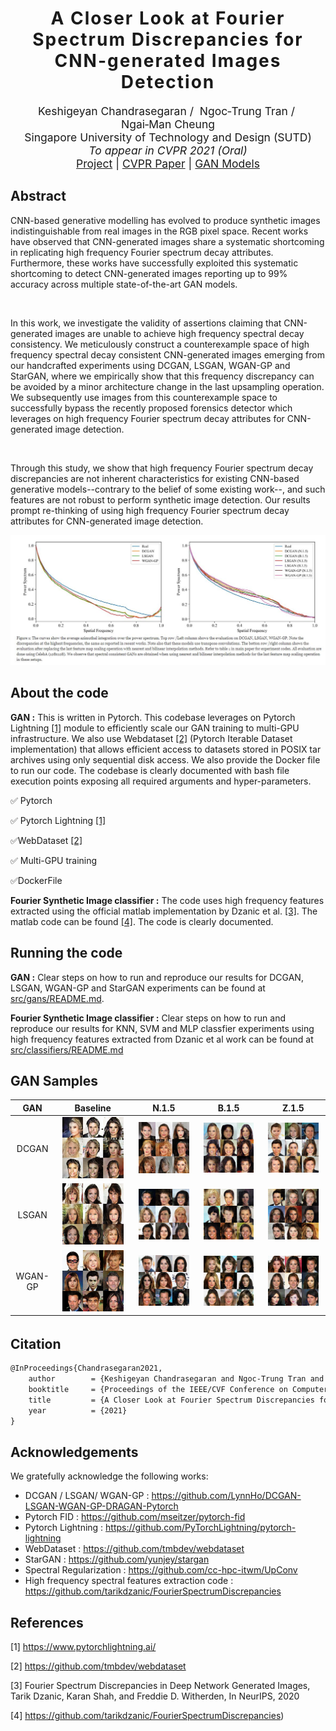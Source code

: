 <h1 align='center' style="text-align:center; font-weight:bold; font-size:2.0em;letter-spacing:2.0px;">
                A Closer Look at Fourier Spectrum Discrepancies for</br>CNN-generated Images Detection</h1>
<p align='center' style="text-align:center;font-size:1.25em;">
    Keshigeyan&nbsp;Chandrasegaran&nbsp;/&nbsp;
    Ngoc&#8209;Trung&nbsp;Tran&nbsp;/&nbsp;
    Ngai&#8209;Man&nbsp;Cheung</br>
Singapore University of Technology and Design (SUTD)<br/>
<em>To appear in CVPR&nbsp;2021&nbsp;(Oral)</br></em>
<a href="https://keshik6.github.io/Fourier-Discrepancies-CNN-Detection/" title="Project" target="_blank" rel="nofollow">Project</a> |
<a href="https://arxiv.org/abs/2103.17195" title="CVPR Paper" target="_blank" rel="nofollow">CVPR Paper</a> |
<a href="https://drive.google.com/drive/folders/123RpZhytXBrJQyHg_0f46W-Qv3t5Hwsl?usp=sharing" title="GAN Models" target="_blank" rel="nofollow">GAN Models</a>
</p>



## Abstract

CNN-based generative modelling has evolved to produce synthetic images indistinguishable from real images in the RGB pixel space. Recent works have observed that CNN-generated images share a systematic shortcoming in replicating high frequency Fourier spectrum decay attributes. Furthermore, these works have successfully exploited this systematic shortcoming to detect CNN-generated images reporting up to 99% accuracy across multiple state-of-the-art GAN models.

</br>

In this work, we investigate the validity of assertions claiming that CNN-generated images are unable to achieve high frequency spectral decay consistency. We meticulously construct a counterexample space of high frequency spectral decay consistent CNN-generated images emerging from our handcrafted experiments using DCGAN, LSGAN, WGAN-GP and StarGAN, where we empirically show that this frequency discrepancy can be avoided by a minor architecture change in the last upsampling operation. We subsequently use images from this counterexample space to successfully bypass the recently proposed forensics detector which leverages on high frequency Fourier spectrum decay attributes for CNN-generated image detection.

</br>

Through this study, we show that high frequency Fourier spectrum decay discrepancies are not inherent characteristics for existing CNN-based generative models--contrary to the belief of some existing work--, and such features are not robust to perform synthetic image detection. Our results prompt re-thinking of using high frequency Fourier spectrum decay attributes for CNN-generated image detection.



<img src="/assets/web.JPG" />



## About the code

**GAN  :** This is written in Pytorch. This codebase leverages on Pytorch Lightning [[1]](#1) module to efficiently scale our GAN training to multi-GPU infrastructure. We also use Webdataset [[2]](#2) (Pytorch Iterable Dataset implementation) that allows efficient access to datasets stored in POSIX tar archives using only sequential disk access. We also provide the Docker file to run our code. The codebase is clearly documented with bash file execution points exposing all required arguments and hyper-parameters.

:white_check_mark: Pytorch

:white_check_mark: Pytorch Lightning [[1]](#1)

:white_check_mark: ​WebDataset [[2]](#2)

:white_check_mark: ​Multi-GPU training

:white_check_mark: ​DockerFile



**Fourier Synthetic Image classifier :** The code uses high frequency features extracted using the official matlab implementation by Dzanic et al. [[3]](#3). The matlab code can be found [[4]](#4). The code is clearly documented.





## Running the code

**GAN :** Clear steps on how to run and reproduce our results for DCGAN, LSGAN, WGAN-GP and StarGAN experiments can be found at [src/gans/README.md](src/gans/README.md). 

**Fourier Synthetic Image classifier :** Clear steps on how to run and reproduce our results for KNN, SVM and MLP classfier experiments using high frequency features extracted from Dzanic et al work can be found at [src/classifiers/README.md](src/classifiers/README.md)





## GAN Samples

|   GAN   |                           Baseline                           |                            N.1.5                             |                            B.1.5                             |                            Z.1.5                             |
| :-----: | :----------------------------------------------------------: | :----------------------------------------------------------: | :----------------------------------------------------------: | :----------------------------------------------------------: |
|  DCGAN  | <img src="./assets/gan_BASELINE.png" width="90%" height="90%"> | <img src="./assets/gan_N.1.5.png" width="90%" height="90%">  | <img src="./assets/gan_B.1.5.png" width="90%" height="90%">  | <img src="./assets/gan_Z.1.5.png" width="90%" height="90%">  |
|  LSGAN  | <img src="./assets/lsgan_BASELINE.png" width="90%" height="90%"> | <img src="./assets/lsgan_N.1.5.png" width="90%" height="90%"> | <img src="./assets/lsgan_B.1.5.png" width="90%" height="90%"> | <img src="./assets/lsgan_Z.1.5.png" width="90%" height="90%"> |
| WGAN-GP | <img src="./assets/wgan_BASELINE.png" width="90%" height="90%"> | <img src="./assets/wgan_N.1.5.png" width="90%" height="90%"> | <img src="./assets/wgan_B.1.5.png" width="90%" height="90%"> | <img src="./assets/wgan_Z.1.5.png" width="90%" height="90%"> |

###### 

## Citation

```markdown
@InProceedings{Chandrasegaran2021,
    author        = {Keshigeyan Chandrasegaran and Ngoc-Trung Tran and Ngai-Man Cheung},
    booktitle     = {Proceedings of the IEEE/CVF Conference on Computer Vision and Pattern Recognition (CVPR)},
    title         = {A Closer Look at Fourier Spectrum Discrepancies for CNN-generated Images Detection},
    year          = {2021}
}
```





## Acknowledgements

We gratefully acknowledge the following works:

- DCGAN / LSGAN/ WGAN-GP : https://github.com/LynnHo/DCGAN-LSGAN-WGAN-GP-DRAGAN-Pytorch
- Pytorch FID : https://github.com/mseitzer/pytorch-fid
- Pytorch Lightning : https://github.com/PyTorchLightning/pytorch-lightning
- WebDataset : https://github.com/tmbdev/webdataset
- StarGAN : https://github.com/yunjey/stargan
- Spectral Regularization : https://github.com/cc-hpc-itwm/UpConv
- High frequency spectral features extraction code : https://github.com/tarikdzanic/FourierSpectrumDiscrepancies





## References

<a id="1">[1]</a> https://www.pytorchlightning.ai/

<a id="2">[2]</a> https://github.com/tmbdev/webdataset

<a id="3">[3]</a> Fourier Spectrum Discrepancies in Deep Network Generated Images, Tarik Dzanic, Karan Shah, and Freddie D. Witherden, In NeurIPS, 2020

<a id="4">[4]</a> https://github.com/tarikdzanic/FourierSpectrumDiscrepancies)


